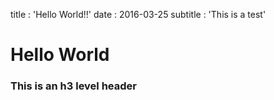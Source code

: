title : 'Hello World!!'
date : 2016-03-25
subtitle : 'This is a test'

#  Hello World

### This is an h3 level header
